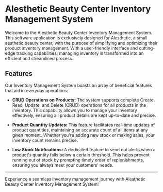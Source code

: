 # Alesthetic Beauty Center Inventory Management System

Welcome to the Alesthetic Beauty Center Inventory Management System. This software application is exclusively designed for Alesthetic, a small aesthetic beauty center, with the purpose of simplifying and optimizing their product inventory management. With a user-friendly interface and cutting-edge tracking capabilities, managing inventory is transformed into an efficient and streamlined process.

## Features 

Our Inventory Management System boasts an array of beneficial features that aid in everyday operations:

- **CRUD Operations on Products:** The system supports complete Create, Read, Update, and Delete (CRUD) operations for all products in the inventory. This capability allows you to manage your inventory effectively, ensuring all product details are kept up-to-date and precise.

- **Product Quantity Updates:** This feature facilitates real-time updates of product quantities, maintaining an accurate count of all items at any given moment. Whether you're adding new stock or making sales, your inventory count remains precise.

- **Low Stock Notifications:** A dedicated feature to send out alerts when a product's quantity falls below a certain threshold. This helps prevent running out of stock by prompting timely order of replenishments, ensuring you always meet your customers' needs.

---

Experience a seamless inventory management journey with Alesthetic Beauty Center Inventory Management System!

